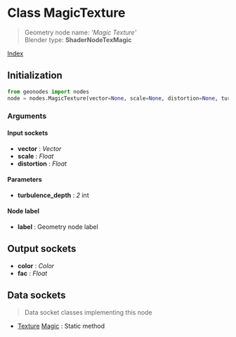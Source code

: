 
# Class MagicTexture

> Geometry node name: _'Magic Texture'_<br>Blender type:  **ShaderNodeTexMagic**


[Index](/docs/index.md)

## Initialization


```python
from geonodes import nodes
node = nodes.MagicTexture(vector=None, scale=None, distortion=None, turbulence_depth=2, label=None)
```


### Arguments


#### Input sockets



- **vector** : _Vector_
- **scale** : _Float_
- **distortion** : _Float_



#### Parameters



- **turbulence_depth** : _2_ int



#### Node label



- **label** : Geometry node label



## Output sockets



- **color** : _Color_
- **fac** : _Float_



## Data sockets

> Data socket classes implementing this node




- [Texture](../sockets/Texture.md) [Magic](../sockets/Texture.md#magic) : Static method


